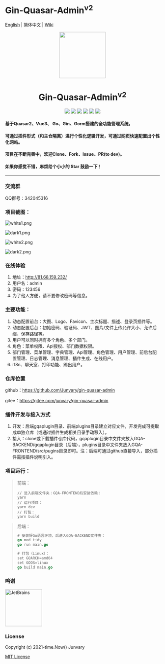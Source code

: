 <h1>Gin-Quasar-Admin<sup>v2</sup></h1>

[English](README.en.md) | 简体中文 | [Wiki](https://github.com/Junvary/gin-quasar-admin/wiki)

<div align=center>
<img src="https://i.loli.net/2020/12/14/cnJoF9r1BXY7Da5.png" width=150" height="150" />
<h1>Gin-Quasar-Admin<sup>v2</sup></h1>
<img src="https://img.shields.io/badge/Vue-3.2.45-brightgreen"/> 
<img src="https://img.shields.io/badge/Quasar-2.11.5-brightgreen"/>                          
<img src="https://img.shields.io/badge/Go-1.20-brightgreen"/>                          
<img src="https://img.shields.io/badge/Gin-1.8.1-brightgreen"/>                              
<img src="https://img.shields.io/badge/Gorm-1.24.0-brightgreen"/>                  
<img src="https://img.shields.io/badge/License-MIT-brightgreen"/>                                                                 </div>







#### 基于Quasar2、Vue3、 Go、Gin、Gorm搭建的全功能管理系统。

#### 可通过插件形式（和主仓隔离）进行个性化逻辑开发，可通过网页快速配置出个性化网站。

#### 项目在不断完善中，欢迎Clone、Fork、Issue、PR(to dev)。

#### 如果你感觉不错，麻烦给个小小的 Star 鼓励一下！

***

### 交流群

QQ群号：342045316

### 项目截图：

![white1.png](https://s2.loli.net/2022/12/01/kEbBwuLi37VlGcF.png)

![dark1.png](https://s2.loli.net/2022/12/01/feywBOXFDRgk9rY.png)

![white2.png](https://s2.loli.net/2022/12/01/oNSz8dYDqFZCRxI.png)

![dark2.png](https://s2.loli.net/2022/12/01/AJL7zjm9RiG6fQr.png)


### 在线体验

1. 地址：http://81.68.159.232/
2. 用户名：admin
3. 密码：123456
4. 为了他人方便，请不要修改密码等信息。

### 主要功能：

1. 动态配置前台：大图、Logo、Favicon、主次标题、描述、登录页插件等。
2. 动态配置后台：初始密码、验证码、JWT、图片/文件上传允许大小、允许后缀、保存路径等。
3. 用户可以同时拥有多个角色、多个部门。
4. 角色：菜单权限、Api授权、部门数据权限。
5. 部门管理、菜单管理、字典管理、Api管理、角色管理、用户管理、前后台配置管理、日志管理、消息管理、插件生成、在线用户。
6. i18n、聊天室、打印功能、踢出用户。

### 仓库位置

github：https://github.com/Junvary/gin-quasar-admin

gitee：https://gitee.com/junvary/gin-quasar-admin

### 插件开发与接入方式

1. 开发：后端gqaplugin目录、前端plugins目录建立对应文件，开发完成可提取成单独仓库（或通过插件生成相关目录手动移入）。
2. 接入：clone或下载插件仓库代码，gqaplugin目录中文件夹放入GQA-BACKEND/gqaplugin目录（后端），plugins目录中文件夹放入GQA-FRONTEND/src/pugins目录即可。注：后端可通过github直接导入，部分插件需按插件说明引入。

### 项目运行：

> 前端：
> 
> ```
> // 进入前端文件夹：GQA-FRONTEND后安装依赖：
> yarn
> // 运行项目：
> yarn dev
> // 打包：
> yarn build
> ```

> 后端：
>
> ```go
> # 安装好Go语言环境，后进入GQA-BACKEND文件夹：
> go mod tidy
> go run main.go
> 
> # 打包（Linux）：
> set GOARCH=amd64
> set GOOS=linux
> go build main.go
> ```

### 鸣谢

<a href="https://www.jetbrains.com/?from=gin-quasar-admin"><img src="https://goframe.org/download/thumbnails/1114119/jetbrains.png" height="120" alt="JetBrains"/></a>

### License

Copyright (c) 2021-time.Now()    Junvary

[MIT License](https://github.com/Junvary/gin-quasar-admin/blob/main/LICENSE)
